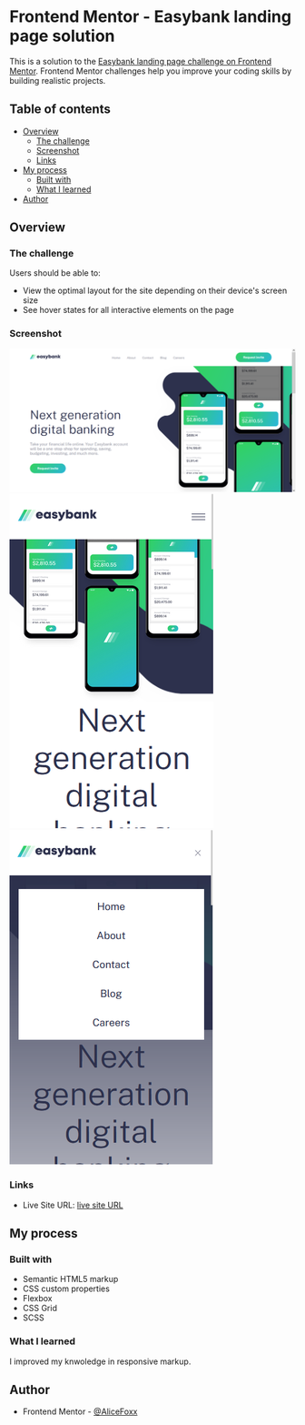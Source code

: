 # Frontend Mentor - Easybank landing page solution

This is a solution to the [Easybank landing page challenge on Frontend Mentor](https://www.frontendmentor.io/challenges/easybank-landing-page-WaUhkoDN). Frontend Mentor challenges help you improve your coding skills by building realistic projects.

## Table of contents

- [Overview](#overview)
  - [The challenge](#the-challenge)
  - [Screenshot](#screenshot)
  - [Links](#links)
- [My process](#my-process)
  - [Built with](#built-with)
  - [What I learned](#what-i-learned)
- [Author](#author)

## Overview

### The challenge

Users should be able to:

- View the optimal layout for the site depending on their device's screen size
- See hover states for all interactive elements on the page

### Screenshot

![](/public/images/Screenshot_1.png)
![](/public/images/Screenshot_2.png)
![](/public/images/Screenshot_3.png)

### Links

- Live Site URL: [live site URL](https://easybank-vert-phi.vercel.app/)

## My process

### Built with

- Semantic HTML5 markup
- CSS custom properties
- Flexbox
- CSS Grid
- SCSS

### What I learned

I improved my knwoledge in responsive markup.

## Author

- Frontend Mentor - [@AliceFoxx](https://www.frontendmentor.io/profile/AliceFoxx)

